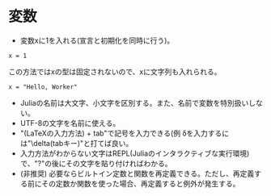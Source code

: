 # 変数

- 変数xに1を入れる(宣言と初期化を同時に行う)。
```
x = 1
```
この方法ではxの型は固定されないので、xに文字列も入れられる。
```
x = "Hello, Worker"
```
- Juliaの名前は大文字、小文字を区別する。また、名前で変数を特別扱いしない。
- UTF-8の文字を名前に使える。
- "(LaTeXの入力方法) + tab"で記号を入力できる(例 δを入力するには"\delta(tabキー)"と打てば良い。
- 入力方法がわからない文字はREPL(Juliaのインタラクティブな実行環境)で、"?"の後にその文字を貼り付ければわかる。
- (非推奨) 必要ならビルトイン定数と関数を再定義できる。ただし、再定義する前にその定数か関数を使った場合、再定義すると例外が発生する。
